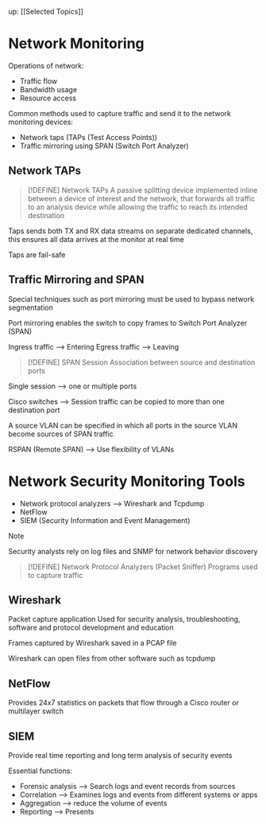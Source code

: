 up: [[Selected Topics]]

# Network Monitoring
Operations of network:
- Traffic flow
- Bandwidth usage
- Resource access

Common methods used to capture traffic and send it to the network monitoring devices: 
- Network taps (TAPs (Test Access Points))
- Traffic mirroring using SPAN (Switch Port Analyzer)

## Network TAPs

> [!DEFINE] Network TAPs
> A passive splitting device implemented inline between a device of interest and the network, that forwards all traffic to an analysis device while allowing the traffic to reach its intended destination

Taps sends both TX and RX data streams on separate dedicated channels, this ensures all data arrives at the monitor at real time

Taps are fail-safe

## Traffic Mirroring and SPAN
Special techniques such as port mirroring must be used to bypass network segmentation

Port mirroring enables the switch to copy frames to Switch Port Analyzer (SPAN) 

Ingress traffic --> Entering
Egress traffic --> Leaving

> [!DEFINE] SPAN Session
> Association between source and destination ports

Single session --> one or multiple ports

Cisco switches --> Session traffic can be copied to more than one destination port

A source VLAN can be specified in which all ports in the source VLAN become sources of SPAN traffic

RSPAN (Remote SPAN) --> Use flexibility of VLANs

# Network Security Monitoring Tools
- Network protocol analyzers --> Wireshark and Tcpdump
- NetFlow
- SIEM (Security Information and Event Management)

> [!NOTE]
> Security analysts rely on log files and SNMP for network behavior discovery

> [!DEFINE] Network Protocol Analyzers (Packet Sniffer)
> Programs used to capture traffic

## Wireshark
Packet capture application
Used for security analysis, troubleshooting, software and protocol development and education

Frames captured by Wireshark saved in a PCAP file

Wireshark can open files from other software such as tcpdump

## NetFlow
Provides 24x7 statistics on packets that flow through a Cisco router or multilayer switch

## SIEM 
Provide real time reporting and long term analysis of security events

Essential functions:
- Forensic analysis --> Search logs and event records from sources
- Correlation --> Examines logs and events from different systems or apps
- Aggregation --> reduce the volume of events 
- Reporting --> Presents